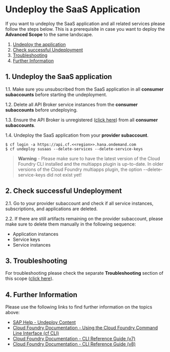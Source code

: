 # Undeploy the SaaS Application

If you want to undeploy the SaaS application and all related services please follow the steps below. This is a prerequisite in case you want to deploy the **Advanced Scope** to the same landscape.   

1. [Undeploy the application](#1-Undeploy-the-application)
2. [Check successful Undeployment](#2-Check-successful-Undeployment)
3. [Troubleshooting](#3-Troubleshooting)
4. [Further Information](#4-Further-Information)


## 1. Undeploy the SaaS application

1.1. Make sure you unsubscribed from the SaaS application in all **consumer subaccounts** before starting the undeployment. 

1.2. Delete all API Broker service instances from the **consumer subaccounts** before undeploying.

1.3. Ensure the API Broker is unregistered ([click here](../8-unsubscribe-consumer-subaccount/README.md#2-check-successful-unsubscription)) from all **consumer subaccounts**. 

1.4. Undeploy the SaaS application from your **provider subaccount**. 

```
$ cf login -a https://api.cf.<<region>>.hana.ondemand.com
$ cf undeploy susaas --delete-services --delete-service-keys
```

> **Warning** - Please make sure to have the latest version of the Cloud Foundry CLI installed and the multiapps plugin is up-to-date. In older versions of the Cloud Foundry multiapps plugin, the option --delete-service-keys did not exist yet! 


## 2. Check successful Undeployment

2.1. Go to your provider subaccount and check if all service instances, subscriptions, and applications are deleted. 

2.2. If there are still artifacts remaining on the provider subaccount, please make sure to delete them manually in the following sequence:
- Application instances
- Service keys
- Service instances


## 3. Troubleshooting

For troubleshooting please check the separate **Troubleshooting** section of this scope ([click here](../10-troubleshooting/README.md)).


## 4. Further Information

Please use the following links to find further information on the topics above:

* [SAP Help - Undeploy Content](https://help.sap.com/docs/BTP/65de2977205c403bbc107264b8eccf4b/fab96a603a004bd992822c83d4b01370.html?locale=en-US)
* [Cloud Foundry Documentation - Using the Cloud Foundry Command Line Interface (cf CLI)](https://docs.cloudfoundry.org/cf-cli/)
* [Cloud Foundry Documentation - CLI Reference Guide (v7)](https://cli.cloudfoundry.org/en-US/v7/)
* [Cloud Foundry Documentation - CLI Reference Guide (v8)](https://cli.cloudfoundry.org/en-US/v8/)